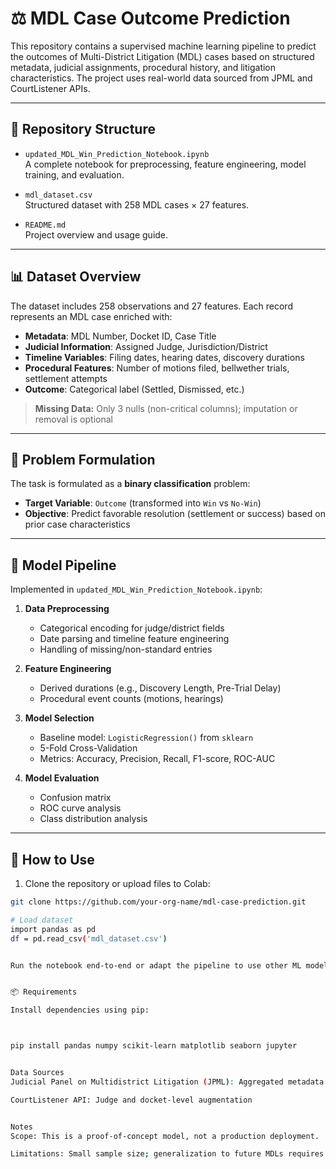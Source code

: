# ⚖️ MDL Case Outcome Prediction

This repository contains a supervised machine learning pipeline to predict the outcomes of Multi-District Litigation (MDL) cases based on structured metadata, judicial assignments, procedural history, and litigation characteristics. The project uses real-world data sourced from JPML and CourtListener APIs.

---

## 📂 Repository Structure

- `updated_MDL_Win_Prediction_Notebook.ipynb`  
  A complete notebook for preprocessing, feature engineering, model training, and evaluation.

- `mdl_dataset.csv`  
  Structured dataset with 258 MDL cases × 27 features.

- `README.md`  
  Project overview and usage guide.

---

## 📊 Dataset Overview

The dataset includes 258 observations and 27 features. Each record represents an MDL case enriched with:

- **Metadata**: MDL Number, Docket ID, Case Title  
- **Judicial Information**: Assigned Judge, Jurisdiction/District  
- **Timeline Variables**: Filing dates, hearing dates, discovery durations  
- **Procedural Features**: Number of motions filed, bellwether trials, settlement attempts  
- **Outcome**: Categorical label (Settled, Dismissed, etc.)

> **Missing Data:** Only 3 nulls (non-critical columns); imputation or removal is optional

---

## 🧠 Problem Formulation

The task is formulated as a **binary classification** problem:

- **Target Variable**: `Outcome` (transformed into `Win` vs `No-Win`)
- **Objective**: Predict favorable resolution (settlement or success) based on prior case characteristics

---

## 🧪 Model Pipeline

Implemented in `updated_MDL_Win_Prediction_Notebook.ipynb`:

1. **Data Preprocessing**
   - Categorical encoding for judge/district fields
   - Date parsing and timeline feature engineering
   - Handling of missing/non-standard entries

2. **Feature Engineering**
   - Derived durations (e.g., Discovery Length, Pre-Trial Delay)
   - Procedural event counts (motions, hearings)

3. **Model Selection**
   - Baseline model: `LogisticRegression()` from `sklearn`
   - 5-Fold Cross-Validation
   - Metrics: Accuracy, Precision, Recall, F1-score, ROC-AUC

4. **Model Evaluation**
   - Confusion matrix
   - ROC curve analysis
   - Class distribution analysis

---

## 🔧 How to Use

1. Clone the repository or upload files to Colab:

```bash
git clone https://github.com/your-org-name/mdl-case-prediction.git

# Load dataset
import pandas as pd
df = pd.read_csv('mdl_dataset.csv')


Run the notebook end-to-end or adapt the pipeline to use other ML models (e.g., RandomForest, XGBoost).


📦 Requirements

Install dependencies using pip:



pip install pandas numpy scikit-learn matplotlib seaborn jupyter


Data Sources
Judicial Panel on Multidistrict Litigation (JPML): Aggregated metadata on MDL proceedings

CourtListener API: Judge and docket-level augmentation


Notes
Scope: This is a proof-of-concept model, not a production deployment.

Limitations: Small sample size; generalization to future MDLs requires further validatio
